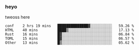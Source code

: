 ### heyo
tweoss here

<!--START_SECTION:waka-->

```text
conf    2 hrs 19 mins   ██████████████▓░░░░░░░░░░   59.26 %
HTML    40 mins         ████▒░░░░░░░░░░░░░░░░░░░░   17.13 %
Rust    16 mins         █▓░░░░░░░░░░░░░░░░░░░░░░░   06.84 %
TOML    15 mins         █▓░░░░░░░░░░░░░░░░░░░░░░░   06.57 %
Other   13 mins         █▒░░░░░░░░░░░░░░░░░░░░░░░   05.62 %
```

<!--END_SECTION:waka-->

<!--
**Tweoss/tweoss** is a ✨ _special_ ✨ repository because its `README.md` (this file) appears on your GitHub profile.

Here are some ideas to get you started:

- 🔭 I’m currently working on ...
- 🌱 I’m currently learning ...
- 👯 I’m looking to collaborate on ...
- 🤔 I’m looking for help with ...
- 💬 Ask me about ...
- 📫 How to reach me: ...
- 😄 Pronouns: ...
- ⚡ Fun fact: ...
-->
